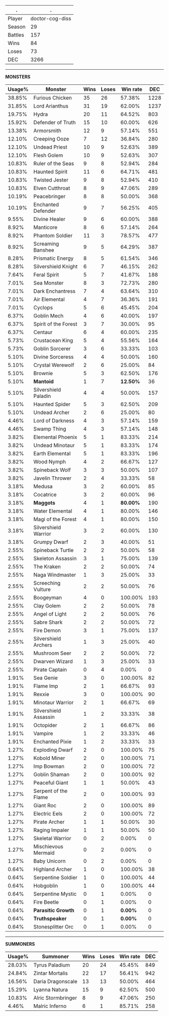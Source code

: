 .|.
|-|-
Player|doctor-cog-diss
Season|29
Battles|157
Wins|84
Loses|73
DEC|3266

---
**MONSTERS**

Usage%|Monster|Wins|Loses|Win rate|DEC|
-|-|-|-|-|-|
38.85%|Furious Chicken|35|26|57.38%|1228|
31.85%|Lord Arianthus|31|19|62.00%|1237|
19.75%|Hydra|20|11|64.52%|803|
15.92%|Defender of Truth|15|10|60.00%|626|
13.38%|Armorsmith|12|9|57.14%|551|
12.10%|Creeping Ooze|7|12|36.84%|280|
12.10%|Undead Priest|10|9|52.63%|389|
12.10%|Flesh Golem|10|9|52.63%|307|
10.83%|Ruler of the Seas|9|8|52.94%|284|
10.83%|Haunted Spirit|11|6|64.71%|481|
10.83%|Twisted Jester|9|8|52.94%|410|
10.83%|Elven Cutthroat|8|9|47.06%|289|
10.19%|Peacebringer|8|8|50.00%|368|
10.19%|Enchanted Defender|9|7|56.25%|405|
9.55%|Divine Healer|9|6|60.00%|388|
8.92%|Manticore|8|6|57.14%|264|
8.92%|Phantom Soldier|11|3|78.57%|477|
8.92%|Screaming Banshee|9|5|64.29%|387|
8.28%|Prismatic Energy|8|5|61.54%|346|
8.28%|Silvershield Knight|6|7|46.15%|262|
7.64%|Feral Spirit|5|7|41.67%|188|
7.01%|Sea Monster|8|3|72.73%|280|
7.01%|Dark Enchantress|7|4|63.64%|310|
7.01%|Air Elemental|4|7|36.36%|191|
7.01%|Cyclops|5|6|45.45%|204|
6.37%|Goblin Mech|4|6|40.00%|197|
6.37%|Spirit of the Forest|3|7|30.00%|95|
6.37%|Centaur|6|4|60.00%|235|
5.73%|Crustacean King|5|4|55.56%|164|
5.73%|Goblin Sorcerer|3|6|33.33%|103|
5.10%|Divine Sorceress|4|4|50.00%|160|
5.10%|Crystal Werewolf|2|6|25.00%|84|
5.10%|Brownie|5|3|62.50%|176|
5.10%|**Mantoid**|1|7|**12.50%**|36|
5.10%|Silvershield Paladin|4|4|50.00%|157|
5.10%|Haunted Spider|5|3|62.50%|209|
5.10%|Undead Archer|2|6|25.00%|80|
4.46%|Lord of Darkness|4|3|57.14%|159|
4.46%|Swamp Thing|4|3|57.14%|148|
3.82%|Elemental Phoenix|5|1|83.33%|214|
3.82%|Undead Minotaur|5|1|83.33%|174|
3.82%|Earth Elemental|5|1|83.33%|196|
3.82%|Wood Nymph|4|2|66.67%|127|
3.82%|Spineback Wolf|3|3|50.00%|107|
3.82%|Javelin Thrower|2|4|33.33%|58|
3.18%|Medusa|3|2|60.00%|85|
3.18%|Cocatrice|3|2|60.00%|96|
3.18%|**Maggots**|4|1|**80.00%**|190|
3.18%|Water Elemental|4|1|80.00%|146|
3.18%|Magi of the Forest|4|1|80.00%|150|
3.18%|Silvershield Warrior|3|2|60.00%|130|
3.18%|Grumpy Dwarf|2|3|40.00%|51|
2.55%|Spineback Turtle|2|2|50.00%|58|
2.55%|Skeleton Assassin|3|1|75.00%|139|
2.55%|The Kraken|2|2|50.00%|74|
2.55%|Naga Windmaster|1|3|25.00%|33|
2.55%|Screeching Vulture|2|2|50.00%|76|
2.55%|Boogeyman|4|0|100.00%|193|
2.55%|Clay Golem|2|2|50.00%|78|
2.55%|Angel of Light|2|2|50.00%|76|
2.55%|Sabre Shark|2|2|50.00%|72|
2.55%|Fire Demon|3|1|75.00%|137|
2.55%|Silvershield Archers|1|3|25.00%|40|
2.55%|Mushroom Seer|2|2|50.00%|72|
2.55%|Dwarven Wizard|1|3|25.00%|33|
2.55%|Pirate Captain|0|4|0.00%|0|
1.91%|Sea Genie|3|0|100.00%|82|
1.91%|Flame Imp|2|1|66.67%|93|
1.91%|Rexxie|3|0|100.00%|90|
1.91%|Minotaur Warrior|2|1|66.67%|69|
1.91%|Silvershield Assassin|1|2|33.33%|38|
1.91%|Octopider|2|1|66.67%|86|
1.91%|Vampire|1|2|33.33%|46|
1.91%|Enchanted Pixie|1|2|33.33%|33|
1.27%|Exploding Dwarf|2|0|100.00%|75|
1.27%|Kobold Miner|2|0|100.00%|71|
1.27%|Imp Bowman|2|0|100.00%|72|
1.27%|Goblin Shaman|2|0|100.00%|92|
1.27%|Peaceful Giant|1|1|50.00%|43|
1.27%|Serpent of the Flame|2|0|100.00%|93|
1.27%|Giant Roc|2|0|100.00%|89|
1.27%|Electric Eels|2|0|100.00%|72|
1.27%|Pirate Archer|1|1|50.00%|30|
1.27%|Raging Impaler|1|1|50.00%|50|
1.27%|Skeletal Warrior|0|2|0.00%|0|
1.27%|Mischievous Mermaid|0|2|0.00%|0|
1.27%|Baby Unicorn|0|2|0.00%|0|
0.64%|Highland Archer|1|0|100.00%|38|
0.64%|Serpentine Soldier|1|0|100.00%|44|
0.64%|Hobgoblin|1|0|100.00%|44|
0.64%|Serpentine Mystic|0|1|0.00%|0|
0.64%|Fire Beetle|0|1|0.00%|0|
0.64%|**Parasitic Growth**|0|1|**0.00%**|0|
0.64%|**Truthspeaker**|0|1|**0.00%**|0|
0.64%|Stonesplitter Orc|0|1|0.00%|0|

---
**SUMMONERS**

Usage%|Summoner|Wins|Loses|Win rate|DEC|
-|-|-|-|-|-|
28.03%|Tyrus Paladium|20|24|45.45%|849|
24.84%|Zintar Mortalis|22|17|56.41%|942|
16.56%|Daria Dragonscale|13|13|50.00%|464|
15.29%|Lyanna Natura|15|9|62.50%|500|
10.83%|Alric Stormbringer|8|9|47.06%|250|
4.46%|Malric Inferno|6|1|85.71%|258|

